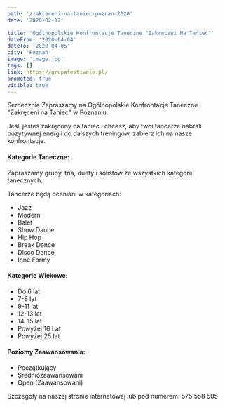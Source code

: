 ```yaml
---
path: '/zakreceni-na-taniec-poznan-2020'
date: '2020-02-12'

title: 'Ogólnopolskie Konfrontacje Taneczne "Zakręceni Na Taniec"'
dateFrom: '2020-04-04'
dateTo: '2020-04-05'
city: 'Poznań'
image: 'image.jpg'
tags: []
link: https://grupafestiwale.pl/
promoted: true
visible: true
---
```

Serdecznie Zapraszamy na Ogólnopolskie Konfrontacje Taneczne "Zakręceni na Taniec" w Poznaniu.

Jeśli jesteś zakręcony na taniec i chcesz, aby twoi tancerze nabrali pozytywnej energii do dalszych treningów, zabierz ich na nasze konfrontacje.

#### Kategorie Taneczne: 
Zapraszamy grupy, tria, duety i solistów ze wszystkich kategorii tanecznych.

Tancerze będą oceniani w kategoriach: 
- Jazz
- Modern
- Balet
- Show Dance
- Hip Hop
- Break Dance
- Disco Dance
- Inne Formy

#### Kategorie Wiekowe:
- Do 6 lat
- 7-8 lat
- 9-11 lat
- 12-13 lat
- 14-15 lat
- Powyżej 16 Lat
- Powyżej 25 lat

#### Poziomy Zaawansowania:
- Początkujący
- Średniozaawansowani
- Open (Zaawansowani)

Szczegóły na naszej stronie internetowej lub pod numerem: 575 558 505